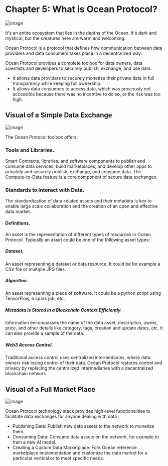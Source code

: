 # Chapter 5: What is Ocean Protocol?

![image](https://user-images.githubusercontent.com/110959584/194738037-f3342536-503c-4ac3-92be-846722925d67.png)

It's an entire ecosystem that lies in the depths of the Ocean. It's dark and mystical, but the creatures here are warm and welcoming.

Ocean Protocol is a protocol that defines how communication between data providers and data consumers takes place in a decentralized way.

Ocean Protocol provides a complete toolbox for data owners, data scientists and developers to securely publish, exchange, and use data.
 * It allows data providers to securely monetize their private data in full transparency while keeping full ownership.
 * It allows data consumers to access  data, which was previously not accessible because there was no incentive to do so, or the risk was too high.

## Visual of a Simple Data Exchange

![image](https://user-images.githubusercontent.com/110959584/194738125-d5ec54bd-ae4e-45dc-8221-5637e93c42ef.png)

The Ocean Protocol toolbox offers:

### Tools and Libraries.
Smart Contracts, libraries, and software components to publish and consume data services, build marketplaces, and develop other apps to privately and securely publish, exchange, and consume data. The Compute-to-Data feature is a core component of secure data exchanges.
 
### Standards to Interact with Data.
The standardization of data-related assets and their metadata is key to enable large scale collaboration and the creation of an open and effective data market.

 #### Definitions.
 An asset is the representation of different types of resources in Ocean Protocol. Typically an asset could be one of the following asset types:
 
  ##### Dataset.
  An asset representing a dataset or data resource. It could be for example a CSV file or multiple JPG files.
  
  ##### Algorithm.
  An asset representing a piece of software. It could be a python script using TensorFlow, a spark job, etc.

  ##### Metadata is Stored in a Blockchain Context Efficiently.
  Information encompasses the name of the data asset, description, owner, price, and other details like category, tags, creation and update dates, etc. It can also       provide a sample of the data.

  ##### Web3 Access Control.
  Traditional access control uses centralized intermediaries, where data owners risk losing control of their data. Ocean Protocol restores control and privacy by         replacing the centralized intermediaries with a decentralized blockchain network.

## Visual of a Full Market Place

![image](https://user-images.githubusercontent.com/110959584/194738284-544d3eaa-da8f-48e6-a86e-05a17cc127fa.png)

Ocean Protocol technology stack provides high-level functionalities to facilitate data exchanges for anyone dealing with data :
 * Publishing Data: Publish new data assets to the network to monetize them.
 * Consuming Data: Consume data assets on the network, for example to train a new AI model.
 * Creating a Custom Data Marketplace: Fork Ocean reference marketplace implementation and customize the data market for a particular vertical or to meet specific needs.

